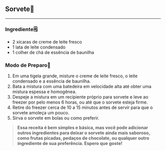 ## **Sorvete**:ice_cream:

---

### **Ingrediente**:spiral_notepad:

- 2 xícaras de creme de leite fresco
- 1 lata de leite condensado
- 1 colher de chá de essência de baunilha

### **Modo de Preparo**:spoon:

1. Em uma tigela grande, misture o creme de leite fresco, o leite condensado e a essência de baunilha.
2. Bata a mistura com uma batedeira em velocidade alta até obter uma mistura espessa e homogênea.
3. Despeje a mistura em um recipiente próprio para sorvete e leve ao freezer por pelo menos 6 horas, ou até que o sorvete esteja firme.
4. Retire do freezer cerca de 10 a 15 minutos antes de servir para que o sorvete amoleça um pouco.
5. Sirva o sorvete em bolas ou como preferir.

> **Essa receita é bem simples e básica, mas você pode adicionar outros ingredientes para deixar o sorvete ainda mais saboroso, como frutas picadas, pedaços de chocolate, ou qualquer outro ingrediente de sua preferência. Espero que goste!**